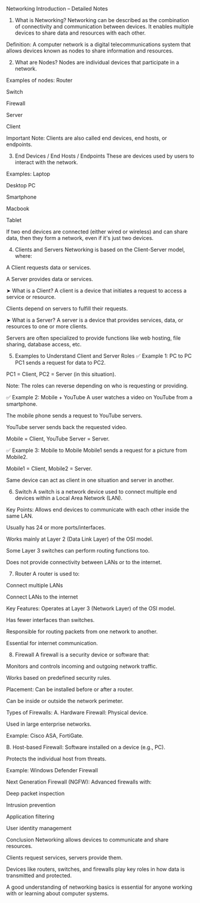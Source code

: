 Networking Introduction – Detailed Notes
1. What is Networking?
Networking can be described as the combination of connectivity and communication between devices. It enables multiple devices to share data and resources with each other.

Definition:
A computer network is a digital telecommunications system that allows devices known as nodes to share information and resources.

2. What are Nodes?
Nodes are individual devices that participate in a network.

Examples of nodes:
Router

Switch

Firewall

Server

Client

Important Note:
Clients are also called end devices, end hosts, or endpoints.

3. End Devices / End Hosts / Endpoints
These are devices used by users to interact with the network.

Examples:
Laptop

Desktop PC

Smartphone

Macbook

Tablet

If two end devices are connected (either wired or wireless) and can share data, then they form a network, even if it's just two devices.

4. Clients and Servers
Networking is based on the Client-Server model, where:

A Client requests data or services.

A Server provides data or services.

➤ What is a Client?
A client is a device that initiates a request to access a service or resource.

Clients depend on servers to fulfill their requests.

➤ What is a Server?
A server is a device that provides services, data, or resources to one or more clients.

Servers are often specialized to provide functions like web hosting, file sharing, database access, etc.

5. Examples to Understand Client and Server Roles
✅ Example 1: PC to PC
PC1 sends a request for data to PC2.

PC1 = Client, PC2 = Server (in this situation).

Note: The roles can reverse depending on who is requesting or providing.

✅ Example 2: Mobile + YouTube
A user watches a video on YouTube from a smartphone.

The mobile phone sends a request to YouTube servers.

YouTube server sends back the requested video.

Mobile = Client, YouTube Server = Server.

✅ Example 3: Mobile to Mobile
Mobile1 sends a request for a picture from Mobile2.

Mobile1 = Client, Mobile2 = Server.

Same device can act as client in one situation and server in another.

6. Switch
A switch is a network device used to connect multiple end devices within a Local Area Network (LAN).

Key Points:
Allows end devices to communicate with each other inside the same LAN.

Usually has 24 or more ports/interfaces.

Works mainly at Layer 2 (Data Link Layer) of the OSI model.

Some Layer 3 switches can perform routing functions too.

Does not provide connectivity between LANs or to the internet.

7. Router
A router is used to:

Connect multiple LANs

Connect LANs to the internet

Key Features:
Operates at Layer 3 (Network Layer) of the OSI model.

Has fewer interfaces than switches.

Responsible for routing packets from one network to another.

Essential for internet communication.

8. Firewall
A firewall is a security device or software that:

Monitors and controls incoming and outgoing network traffic.

Works based on predefined security rules.

Placement:
Can be installed before or after a router.

Can be inside or outside the network perimeter.

Types of Firewalls:
A. Hardware Firewall:
Physical device.

Used in large enterprise networks.

Example: Cisco ASA, FortiGate.

B. Host-based Firewall:
Software installed on a device (e.g., PC).

Protects the individual host from threats.

Example: Windows Defender Firewall

Next Generation Firewall (NGFW):
Advanced firewalls with:

Deep packet inspection

Intrusion prevention

Application filtering

User identity management

Conclusion
Networking allows devices to communicate and share resources.

Clients request services, servers provide them.

Devices like routers, switches, and firewalls play key roles in how data is transmitted and protected.

A good understanding of networking basics is essential for anyone working with or learning about computer systems.

